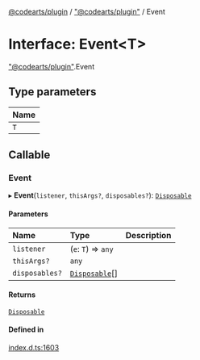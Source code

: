 [@codearts/plugin](../README.md) / ["@codearts/plugin"](../modules/_codearts_plugin_.md) / Event

# Interface: Event<T\>

["@codearts/plugin"](../modules/_codearts_plugin_.md).Event

## Type parameters

| Name |
| :------ |
| `T` |

## Callable

### Event

▸ **Event**(`listener`, `thisArgs?`, `disposables?`): [`Disposable`](../classes/codearts_plugin_.Disposable.md)

#### Parameters

| Name | Type | Description |
| :------ | :------ | :------ |
| `listener` | (`e`: `T`) => `any` |  |
| `thisArgs?` | `any` |  |
| `disposables?` | [`Disposable`](../classes/codearts_plugin_.Disposable.md)[] |  |

#### Returns

[`Disposable`](../classes/codearts_plugin_.Disposable.md)

#### Defined in

[index.d.ts:1603](https://github.com/huaweicloud/cloudide-plugin-api/blob/d4de966/index.d.ts#L1603)
